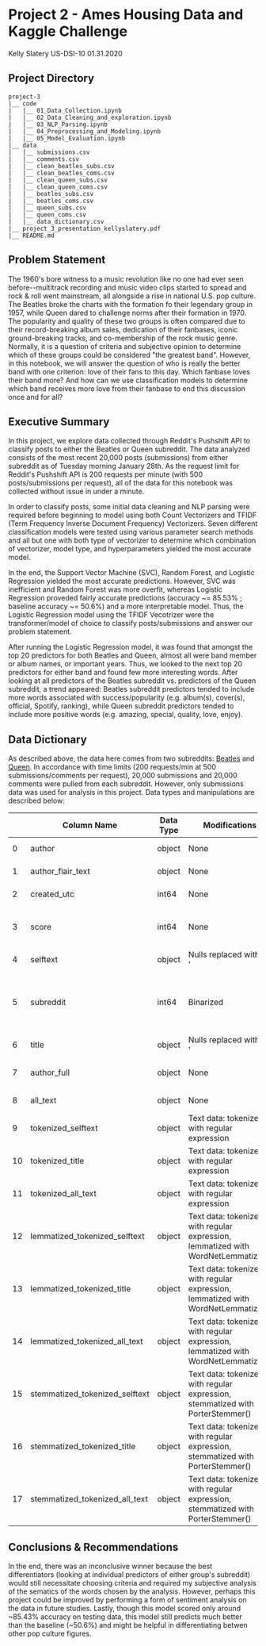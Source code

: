 # Project 2 - Ames Housing Data and Kaggle Challenge

Kelly Slatery
US-DSI-10
01.31.2020

## Project Directory
```
project-3
|__ code
|   |__ 01_Data_Collection.ipynb  
|   |__ 02_Data_Cleaning_and_exploration.ipynb  
|   |__ 03_NLP_Parsing.ipynb  
|   |__ 04_Preprocessing_and_Modeling.ipynb  
|   |__ 05_Model_Evaluation.ipynb  
|__ data
|   |__ submissions.csv
|   |__ comments.csv
|   |__ clean_beatles_subs.csv
|   |__ clean_beatles_coms.csv
|   |__ clean_queen_subs.csv
|   |__ clean_queen_coms.csv
|   |__ beatles_subs.csv
|   |__ beatles_coms.csv
|   |__ queen_subs.csv
|   |__ queen_coms.csv
|   |__ data_dictionary.csv
|__ project_3_presentation_kellyslatery.pdf
|__ README.md
```


## Problem Statement

The 1960's bore witness to a music revolution like no one had ever seen before--multitrack recording and music video clips started to spread and rock & roll went mainstream, all alongside a rise in national U.S. pop culture. The Beatles broke the charts with the formation fo their legendary group in 1957, while Queen dared to challenge norms after their formation in 1970. The popularity and quality of these two groups is often compared due to their record-breaking album sales, dedication of their fanbases, iconic ground-breaking tracks, and co-membership of the rock music genre. Normally, it is a question of criteria and subjective opinion to determine which of these groups could be considered "the greatest band". However, in this notebook, we will answer the question of who is really the better band with one criterion: love of their fans to this day. Which fanbase loves their band more? And how can we use classification models to determine which band receives more love from their fanbase to end this discussion once and for all?



## Executive Summary

In this project, we explore data collected through Reddit's Pushshift API to classify posts to either the Beatles or Queen subreddit. The data analyzed consists of the most recent 20,000 posts (submissions) from either subreddit as of Tuesday morning January 28th. As the request limit for Reddit's Pushshift API is 200 requests per minute (with 500 posts/submissions per request), all of the data for this notebook was collected without issue in under a minute. 

In order to classify posts, some initial data cleaning and NLP parsing were required before beginning to model using both Count Vectorizers and TFIDF (Term Frequency Inverse Document Frequency) Vectorizers. Seven different classification models were tested using various parameter search methods and all but one with both type of vectorizer to determine which combination of vectorizer, model type, and hyperparameters yielded the most accurate model.

In the end, the Support Vector Machine (SVC), Random Forest, and Logistic Regression yielded the most accurate predictions. However, SVC was inefficient and Random Forest was more overfit, whereas Logistic Regression proveded fairly accurate predictions (accuracy ~= 85.53% ; baseline accuracy ~= 50.6%) and a more interpretable model. Thus, the Logistic Regression model using the TFIDF Vecotrizer were the transformer/model of choice to classify posts/submissions and answer our problem statement.

After running the Logistic Regression model, it was found that amongst the top 20 predictors for both Beatles and Queen, almost all were band member or album names, or important years. Thus, we looked to the next top 20 predictors for either band and found few more interesting words. After looking at all predictors of the Beatles subreddit vs. predictors of the Queen subreddit, a trend appeared: Beatles subreddit predictors tended to include more words associated with success/popularity (e.g. album(s), cover(s), official, Spotify, ranking), while Queen subreddit predictors tended to include more positive words (e.g. amazing, special, quality, love, enjoy).



## Data Dictionary

As described above, the data here comes from two subreddits: [Beatles](https://www.reddit.com/r/beatles/) and [Queen](https://www.reddit.com/r/queen/). In accordance with time limits (200 requests/min at 500 submissions/comments per request), 20,000 submissions and 20,000 comments were pulled from each subreddit. However, only submissions data was used for analysis in this project. Data types and manipulations are described below:

|  	| Column Name 	| Data Type 	| Modifications 	| Description 	|
|----	|--------------------------------	|-----------	|-----------------------------------------------------------------------------------	|---------------------------------------------------------------------	|
| 0 	| author 	| object 	| None 	| Author of post/submission 	|
| 1 	| author_flair_text 	| object 	| None 	| Non-ascii parts of author username 	|
| 2 	| created_utc 	| int64 	| None 	| Time post was created in UTC 	|
| 3 	| score 	| int64 	| None 	| Aggregate sum of upvotes and downvotes (no negatives) 	|
| 4 	| selftext 	| object 	| Nulls replaced with '-' 	| Body of post/submission 	|
| 5 	| subreddit 	| int64 	| Binarized 	| Subreddit to which the post/submission belongs (1=Beatles, 0=Queen) 	|
| 6 	| title 	| object 	| Nulls replaced with '-' 	| Title of post/submission 	|
| 7 	| author_full 	| object 	| None 	| Combined: 'author' and 'author_flair_text' 	|
| 8 	| all_text 	| object 	| None 	| Combined: 'selftext' and 'title' 	|
| 9 	| tokenized_selftext 	| object 	| Text data: tokenized with regular expression 	| Tokenized 'selftext' 	|
| 10 	| tokenized_title 	| object 	| Text data: tokenized with regular expression 	| Tokenized 'title' 	|
| 11 	| tokenized_all_text 	| object 	| Text data: tokenized with regular expression 	| Tokenized 'all_text' 	|
| 12 	| lemmatized_tokenized_selftext 	| object 	| Text data: tokenized with regular expression, lemmatized with WordNetLemmatizer() 	| Lemmatized 'tokenized_selftext' 	|
| 13 	| lemmatized_tokenized_title 	| object 	| Text data: tokenized with regular expression, lemmatized with WordNetLemmatizer() 	| Lemmatized 'tokenized_title' 	|
| 14 	| lemmatized_tokenized_all_text 	| object 	| Text data: tokenized with regular expression, lemmatized with WordNetLemmatizer() 	| Lemmatized 'tokenized_all_text' 	|
| 15 	| stemmatized_tokenized_selftext 	| object 	| Text data: tokenized with regular expression, stemmatized with PorterStemmer() 	| Stemmatized 'tokenized_selftext' 	|
| 16 	| stemmatized_tokenized_title 	| object 	| Text data: tokenized with regular expression, stemmatized with PorterStemmer() 	| Stemmatized 'tokenized_title' 	|
| 17 	| stemmatized_tokenized_all_text 	| object 	| Text data: tokenized with regular expression, stemmatized with PorterStemmer() 	| Stemmatized 'tokenized_all_text' 	|



## Conclusions & Recommendations

In the end, there was an inconclusive winner because the best differentiators (looking at individual predictors of either group's subreddit) would still necessitate choosing criteria and required my subjective analysis of the sematics of the words chosen by the analysis. However, perhaps this project could be improved by performing a form of sentiment analysis on the data in future studies. Lastly, though this model scored only around ~85.43% accuracy on testing data, this model still predicts much better than the baseline (~50.6%) and might be helpful in differentiating betwen other pop culture figures.
